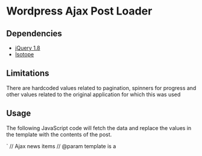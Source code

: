 
Wordpress Ajax Post Loader
==========================

Dependencies
--------------------------
- [jQuery 1.8](http://jquery.com/ "jQuery 1.8")
- [Isotope](https://github.com/desandro/isotope "Isotope")

Limitations
--------------------------
There are hardcoded values related to pagination, spinners for progress
and other values related to the original application for which this
was used

Usage
--------------------------

The following JavaScript code will fetch the data and 
replace the values in the template with the contents of the post.

`
// Ajax news items
// @param template is a <script> type "text/template"
// @param paginator is a DOM element that contains the pagination indicators
// @param target is a DOM element to populate
// @param page is the page number
// @param posts is th enumber of posts to display
// @param category the category to filter by (optional)
// @param callback function to execute after reLayout
function loadNewsAjax(template, zone, paginator, target, page, posts, category, callback){
	var monthNames = [ "January", "February", "March", "April", "May", "June", "July", "August", "September", "October", "November", "December" ];

	jQuery(paginator).find(".spinner").fadeIn()

	var oldElements = jQuery(target).find(".portfolio-item");
	oldElements.addClass("desaturate").css("opacity",0.5);

	jQuery.get(ajaxURL,{
				action:"ajax-post-loader",
				page:page,
				posts:posts,
				category: category,
				zone: zone
			},

			function(response){

				newElements = "";

				for(post_index in response.posts){

					post = response.posts[post_index];
					
					var templateHTML = jQuery(template).html();

					templateHTML=templateHTML.replace(/{%permalink%}/g,	post.permalink);
					templateHTML=templateHTML.replace(/{%news_kind%}/g,	post.news_kind);
					templateHTML=templateHTML.replace(/{%title%}/g,		post.post_title);
					templateHTML=templateHTML.replace(/{%thumbnail_alt%}/g,	post.post_name);
					templateHTML=templateHTML.replace(/{%thumbnail%}/g,	post.thumbnail);
					templateHTML=templateHTML.replace(/{%excerpt%}/g,	post.post_excerpt);
					templateHTML=templateHTML.replace(/{%categories%}/g,	post.categories);
					templateHTML=templateHTML.replace(/{%comment_count%}/g,	post.comment_count);
					comment_text = "Comments"
					if(post.comment_count == 1){
						comment_text = "Comment"
					}

					// Build date
					d = new Date(post.post_date.replace(" ","T")); //Fix for Firefox
					day = d.getDate()
					suffix = (day%10 == 1 && (day<10 || day > 20) )? "st":(day%10 == 2 && day!=12)?"nd":(day == 3 && day!=23)?"rd":"th";
					month=monthNames[d.getMonth()]

					templateHTML=templateHTML.replace(/{%comments%}/g,	"<a href=\""+post.comments_link+"\" title=\"Comment on "+post.post_title+"\">"+post.comment_count+" "+comment_text+"</a>");


					templateHTML=templateHTML.replace(/{%date%}/g,	month+" "+d.getDate()+suffix+", "+d.getFullYear());

					newElements+=templateHTML;

				}

			jQuery(target).isotope( 'remove', oldElements );
			oldElements.remove();
			jQuery(target).isotope( 'insert', jQuery(newElements));

			var paginationIndicator = jQuery(paginator);
			paginationIndicator.find("input").val(response.current_page);
			paginationIndicator.find("#total").text(response.total_pages);

			callback.call(this,response);

			jQuery(paginator).find(".spinner").fadeOut()

		},"json");
} 
`